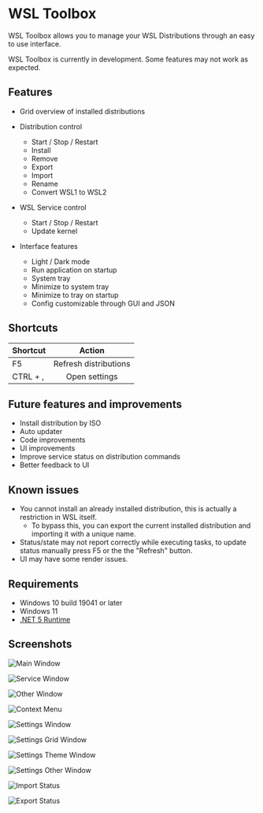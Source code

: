 # WSL Toolbox

WSL Toolbox allows you to manage your WSL Distributions through an easy to use interface.

WSL Toolbox is currently in development. Some features may not work as expected.

## Features

- Grid overview of installed distributions
- Distribution control
    - Start / Stop / Restart
    - Install
    - Remove
    - Export
    - Import
    - Rename
    - Convert WSL1 to WSL2

- WSL Service control
    - Start / Stop / Restart
    - Update kernel

- Interface features
    - Light / Dark mode
    - Run application on startup
    - System tray
    - Minimize to system tray
    - Minimize to tray on startup
    - Config customizable through GUI and JSON

## Shortcuts

| Shortcut  |  Action
|:----------|:--------:
| F5        | Refresh distributions
| CTRL + ,  | Open settings

## Future features and improvements

- Install distribution by ISO
- Auto updater
- Code improvements
- UI improvements
- Improve service status on distribution commands
- Better feedback to UI

## Known issues

- You cannot install an already installed distribution, this is actually a restriction in WSL itself.
    - To bypass this, you can export the current installed distribution and importing it with a unique name.
- Status/state may not report correctly while executing tasks, to update status manually press F5 or the the "Refresh"
  button.
- UI may have some render issues.

## Requirements

- Windows 10 build 19041 or later
- Windows 11
- [.NET 5 Runtime](https://dotnet.microsoft.com/download/dotnet/5.0/runtime)

## Screenshots

![Main Window](./docs/images/screenshots/tb_1.png?raw=true "Main Window")

![Service Window](./docs/images/screenshots/tb_2.png?raw=true "Service Window")

![Other Window](./docs/images/screenshots/tb_3.png?raw=true "Other Window")

![Context Menu](./docs/images/screenshots/tb_4.png?raw=true "Context Menu")

![Settings Window](./docs/images/screenshots/tb_5.png?raw=true "Settings Window")

![Settings Grid Window](./docs/images/screenshots/tb_6.png?raw=true "Settings Grid Window")

![Settings Theme Window](./docs/images/screenshots/tb_7.png?raw=true "Settings Theme Window")

![Settings Other Window](./docs/images/screenshots/tb_8.png?raw=true "Settings Other Window")

![Import Status](./docs/images/screenshots/tb_9.png?raw=true "Import Status")

![Export Status](./docs/images/screenshots/tb_10.png?raw=true "Export Status")